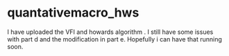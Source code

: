 # quantativemacro_hws
 
I have uploaded the VFI and howards algorithm . I still have some issues with part d and the modification in part e. Hopefully i can have that running soon.

